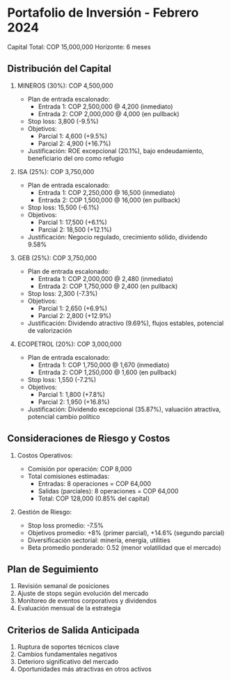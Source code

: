 # Portafolio de Inversión - Febrero 2024

Capital Total: COP 15,000,000
Horizonte: 6 meses

## Distribución del Capital

1. MINEROS (30%): COP 4,500,000

   - Plan de entrada escalonado:
     - Entrada 1: COP 2,500,000 @ 4,200 (inmediato)
     - Entrada 2: COP 2,000,000 @ 4,000 (en pullback)
   - Stop loss: 3,800 (-9.5%)
   - Objetivos:
     - Parcial 1: 4,600 (+9.5%)
     - Parcial 2: 4,900 (+16.7%)
   - Justificación: ROE excepcional (20.1%), bajo endeudamiento, beneficiario del oro como refugio

2. ISA (25%): COP 3,750,000

   - Plan de entrada escalonado:
     - Entrada 1: COP 2,250,000 @ 16,500 (inmediato)
     - Entrada 2: COP 1,500,000 @ 16,000 (en pullback)
   - Stop loss: 15,500 (-6.1%)
   - Objetivos:
     - Parcial 1: 17,500 (+6.1%)
     - Parcial 2: 18,500 (+12.1%)
   - Justificación: Negocio regulado, crecimiento sólido, dividendo 9.58%

3. GEB (25%): COP 3,750,000

   - Plan de entrada escalonado:
     - Entrada 1: COP 2,000,000 @ 2,480 (inmediato)
     - Entrada 2: COP 1,750,000 @ 2,400 (en pullback)
   - Stop loss: 2,300 (-7.3%)
   - Objetivos:
     - Parcial 1: 2,650 (+6.9%)
     - Parcial 2: 2,800 (+12.9%)
   - Justificación: Dividendo atractivo (9.69%), flujos estables, potencial de valorización

4. ECOPETROL (20%): COP 3,000,000

   - Plan de entrada escalonado:
     - Entrada 1: COP 1,750,000 @ 1,670 (inmediato)
     - Entrada 2: COP 1,250,000 @ 1,600 (en pullback)
   - Stop loss: 1,550 (-7.2%)
   - Objetivos:
     - Parcial 1: 1,800 (+7.8%)
     - Parcial 2: 1,950 (+16.8%)
   - Justificación: Dividendo excepcional (35.87%), valuación atractiva, potencial cambio político

## Consideraciones de Riesgo y Costos

1. Costos Operativos:

   - Comisión por operación: COP 8,000
   - Total comisiones estimadas:
     - Entradas: 8 operaciones = COP 64,000
     - Salidas (parciales): 8 operaciones = COP 64,000
     - Total: COP 128,000 (0.85% del capital)

2. Gestión de Riesgo:
   - Stop loss promedio: -7.5%
   - Objetivos promedio: +8% (primer parcial), +14.6% (segundo parcial)
   - Diversificación sectorial: minería, energía, utilities
   - Beta promedio ponderado: 0.52 (menor volatilidad que el mercado)

## Plan de Seguimiento

1. Revisión semanal de posiciones
2. Ajuste de stops según evolución del mercado
3. Monitoreo de eventos corporativos y dividendos
4. Evaluación mensual de la estrategia

## Criterios de Salida Anticipada

1. Ruptura de soportes técnicos clave
2. Cambios fundamentales negativos
3. Deterioro significativo del mercado
4. Oportunidades más atractivas en otros activos
